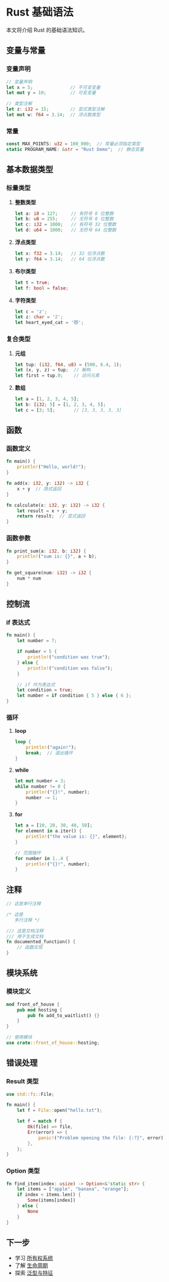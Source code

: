 # Rust 基础语法

本文将介绍 Rust 的基础语法知识。

## 变量与常量

### 变量声明

```rust
// 变量声明
let x = 5;              // 不可变变量
let mut y = 10;         // 可变变量

// 类型注解
let z: i32 = 15;        // 显式类型注解
let mut w: f64 = 3.14;  // 浮点数类型
```

### 常量

```rust
const MAX_POINTS: u32 = 100_000;  // 常量必须指定类型
static PROGRAM_NAME: &str = "Rust Demo";  // 静态变量
```

## 基本数据类型

### 标量类型

1. **整数类型**
   ```rust
   let a: i8 = 127;     // 有符号 8 位整数
   let b: u8 = 255;     // 无符号 8 位整数
   let c: i32 = 1000;   // 有符号 32 位整数
   let d: u64 = 1000;   // 无符号 64 位整数
   ```

2. **浮点类型**
   ```rust
   let x: f32 = 3.14;   // 32 位浮点数
   let y: f64 = 3.14;   // 64 位浮点数
   ```

3. **布尔类型**
   ```rust
   let t = true;
   let f: bool = false;
   ```

4. **字符类型**
   ```rust
   let c = 'z';
   let z: char = 'ℤ';
   let heart_eyed_cat = '😻';
   ```

### 复合类型

1. **元组**
   ```rust
   let tup: (i32, f64, u8) = (500, 6.4, 1);
   let (x, y, z) = tup;  // 解构
   let first = tup.0;    // 访问元素
   ```

2. **数组**
   ```rust
   let a = [1, 2, 3, 4, 5];
   let b: [i32; 5] = [1, 2, 3, 4, 5];
   let c = [3; 5];       // [3, 3, 3, 3, 3]
   ```

## 函数

### 函数定义

```rust
fn main() {
    println!("Hello, world!");
}

fn add(x: i32, y: i32) -> i32 {
    x + y  // 隐式返回
}

fn calculate(x: i32, y: i32) -> i32 {
    let result = x + y;
    return result;  // 显式返回
}
```

### 函数参数

```rust
fn print_sum(a: i32, b: i32) {
    println!("sum is: {}", a + b);
}

fn get_square(num: i32) -> i32 {
    num * num
}
```

## 控制流

### if 表达式

```rust
fn main() {
    let number = 7;

    if number < 5 {
        println!("condition was true");
    } else {
        println!("condition was false");
    }

    // if 作为表达式
    let condition = true;
    let number = if condition { 5 } else { 6 };
}
```

### 循环

1. **loop**
   ```rust
   loop {
       println!("again!");
       break;  // 退出循环
   }
   ```

2. **while**
   ```rust
   let mut number = 3;
   while number != 0 {
       println!("{}!", number);
       number -= 1;
   }
   ```

3. **for**
   ```rust
   let a = [10, 20, 30, 40, 50];
   for element in a.iter() {
       println!("the value is: {}", element);
   }

   // 范围循环
   for number in 1..4 {
       println!("{}!", number);
   }
   ```

## 注释

```rust
// 这是单行注释

/* 这是
   多行注释 */

/// 这是文档注释
/// 用于生成文档
fn documented_function() {
    // 函数实现
}
```

## 模块系统

### 模块定义

```rust
mod front_of_house {
    pub mod hosting {
        pub fn add_to_waitlist() {}
    }
}

// 使用模块
use crate::front_of_house::hosting;
```

## 错误处理

### Result 类型

```rust
use std::fs::File;

fn main() {
    let f = File::open("hello.txt");

    let f = match f {
        Ok(file) => file,
        Err(error) => {
            panic!("Problem opening the file: {:?}", error)
        },
    };
}
```

### Option 类型

```rust
fn find_item(index: usize) -> Option<&'static str> {
    let items = ["apple", "banana", "orange"];
    if index < items.len() {
        Some(items[index])
    } else {
        None
    }
}
```

## 下一步

- 学习 [所有权系统](/rust/ownership)
- 了解 [生命周期](/rust/lifetimes)
- 探索 [泛型与特征](/rust/generics-traits) 